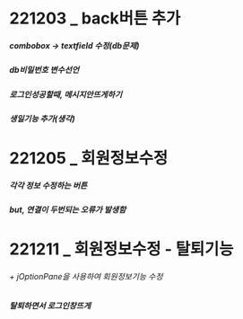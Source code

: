 # 221203 _ back버튼 추가
##### combobox -> textfield 수정(db문제)
##### db비밀번호 변수선언
##### 로그인성공할때, 메시지안뜨게하기
##### 생일기능 추가(생각)
# 221205 _ 회원정보수정
##### 각각 정보 수정하는 버튼

##### but, 연결이 두번되는 오류가 발생함
# 221211 _ 회원정보수정 - 탈퇴기능
###### + jOptionPane을 사용하여 회원정보기능 수정
##### 탈퇴하면서 로그인창뜨게
